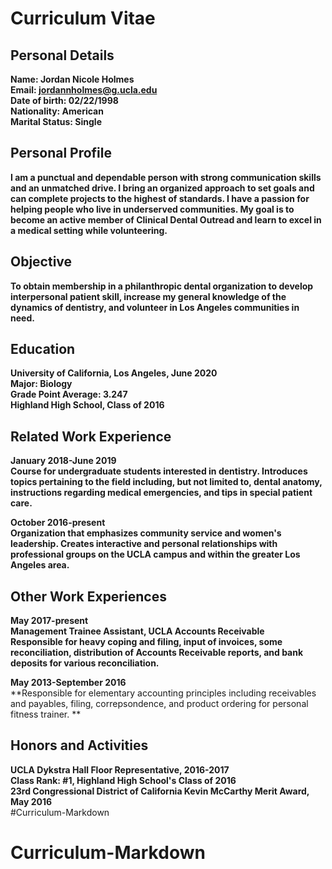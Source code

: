 # Curriculum Vitae

## Personal Details

**Name: Jordan Nicole Holmes** <br>
**Email: jordannholmes@g.ucla.edu** <br>
**Date of birth: 02/22/1998**  <br>
**Nationality: American**  <br>
**Marital Status: Single**  <br>

## Personal Profile

**I am a punctual and dependable person with strong communication skills and an unmatched drive. I bring an organized approach to set goals and can complete projects to the highest of standards. I have a passion for helping people who live in underserved communities. My goal is to become an active member of Clinical Dental Outread and learn to excel in a medical setting while volunteering.** <br>

## Objective

**To obtain membership in a philanthropic dental organization to develop interpersonal patient skill, increase my general knowledge of the dynamics of dentistry, and volunteer in Los Angeles communities in need.** <br>

## Education

**University of California, Los Angeles, June 2020** <br>
**Major: Biology** <br>
**Grade Point Average: 3.247** <br>
**Highland High School, Class of 2016** <br>

## Related Work Experience

**January 2018-June 2019** <br>
**Course for undergraduate students interested in dentistry. Introduces topics pertaining to the field including, but not limited to, dental anatomy, instructions regarding medical emergencies, and tips in special patient care.** <br>

**October 2016-present** <br>
**Organization that emphasizes community service and women's leadership. Creates interactive and personal relationships with professional groups on the UCLA campus and within the greater Los Angeles area.** <br>

## Other Work Experiences

**May 2017-present** <br>
**Management Trainee Assistant, UCLA Accounts Receivable** <br>
**Responsible for heavy coping and filing, input of invoices, some reconciliation, distribution of Accounts Receivable reports, and bank deposits for various reconciliation.** <br>

**May 2013-September 2016** <br>
**Responsible for elementary accounting principles including receivables and payables, filing, correpsondence, and product ordering for personal fitness trainer. ** <br>

## Honors and Activities

**UCLA Dykstra Hall Floor Representative, 2016-2017** <br>
**Class Rank: #1, Highland High School's Class of 2016** <br>
**23rd Congressional District of California Kevin McCarthy Merit Award, May 2016** <br>
#Curriculum-Markdown
# Curriculum-Markdown
